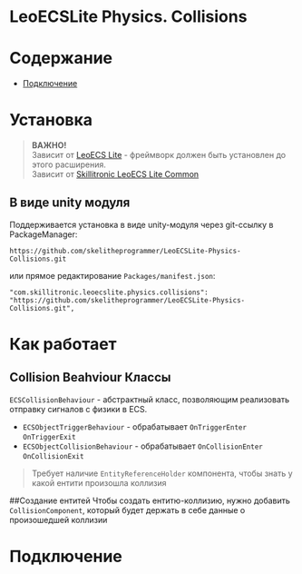 # LeoECSLite Physics. Collisions

# Содержание

* [Подключение](#Подключение)

# Установка

> **ВАЖНО!**
> <br>Зависит от [LeoECS Lite](https://github.com/Leopotam/ecslite) - фреймворк должен быть установлен до этого расширения.
> <br> Зависит от [Skillitronic LeoECS Lite Common](https://github.com/skelitheprogrammer/Skillitronic-LeoECSLite-Common)

## В виде unity модуля

Поддерживается установка в виде unity-модуля через git-ссылку в PackageManager:

```
https://github.com/skelitheprogrammer/LeoECSLite-Physics-Collisions.git
```

или прямое редактирование `Packages/manifest.json`:

```
"com.skillitronic.leoecslite.physics.collisions": "https://github.com/skelitheprogrammer/LeoECSLite-Physics-Collisions.git",
```

# Как работает
## Collision Beahviour Классы
`ECSCollisionBehaviour` - абстрактный класс, позволяющим реализовать отправку сигналов с физики в ECS.
* `ECSObjectTriggerBehaviour` - обрабатывает `OnTriggerEnter` `OnTriggerExit` 
* `ECSObjectCollisionBehaviour` - обрабатывает `OnCollisionEnter` `OnCollisionExit`
> Требует наличие `EntityReferenceHolder` компонента, чтобы знать у какой ентити произошла коллизия

##Создание ентитей
Чтобы создать ентитю-коллизию, нужно добавить `CollisionComponent`, 
который будет держать в себе данные о произошедшей коллизии

# Подключение
